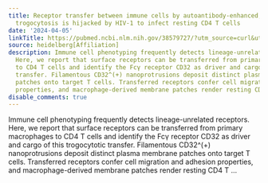 ```yaml
---
title: Receptor transfer between immune cells by autoantibody-enhanced, CD32-driven
  trogocytosis is hijacked by HIV-1 to infect resting CD4 T cells
date: '2024-04-05'
linkTitle: https://pubmed.ncbi.nlm.nih.gov/38579727/?utm_source=curl&utm_medium=rss&utm_campaign=pubmed-2&utm_content=1FakS-2QOkCT8HsMOQP1bCRQ4YzyumYOmxmF0moLsQ3dFB1E9V&fc=20220326224207&ff=20240406181050&v=2.18.0.post9+e462414
source: heidelberg[Affiliation]
description: Immune cell phenotyping frequently detects lineage-unrelated receptors.
  Here, we report that surface receptors can be transferred from primary macrophages
  to CD4 T cells and identify the Fcγ receptor CD32 as driver and cargo of this trogocytotic
  transfer. Filamentous CD32^(+) nanoprotrusions deposit distinct plasma membrane
  patches onto target T cells. Transferred receptors confer cell migration and adhesion
  properties, and macrophage-derived membrane patches render resting CD4 T ...
disable_comments: true
---
```

Immune cell phenotyping frequently detects lineage-unrelated receptors. Here, we report that surface receptors can be transferred from primary macrophages to CD4 T cells and identify the Fcγ receptor CD32 as driver and cargo of this trogocytotic transfer. Filamentous CD32^(+) nanoprotrusions deposit distinct plasma membrane patches onto target T cells. Transferred receptors confer cell migration and adhesion properties, and macrophage-derived membrane patches render resting CD4 T ...